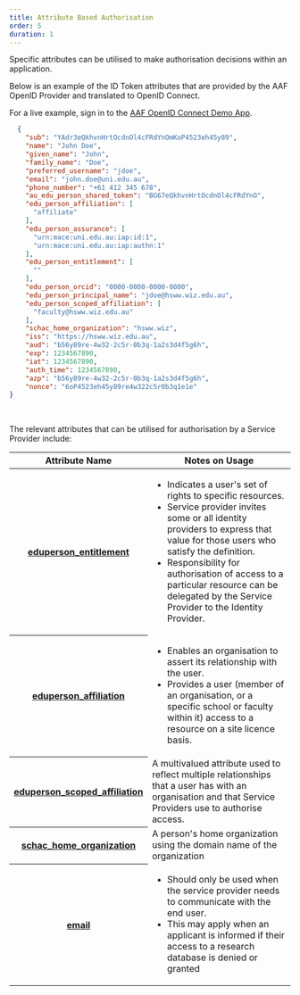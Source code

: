 ```yaml
---
title: Attribute Based Authorisation
order: 5
duration: 1
---
```


Specific attributes can be utilised to make authorisation decisions within an application.

Below is an example of the ID Token attributes that are provided by the AAF OpenID Provider and translated to OpenID Connect. 

For a live example, sign in to the [AAF OpenID Connect Demo App](https://oidc-demo.aaf.edu.au/).
  
```json
  {
    "sub": "YAdr3eQkhvnHrtOcdnOl4cFRdYnOmKoP4523eh45y89",
    "name": "John Doe",
    "given_name": "John",
    "family_name": "Doe",
    "preferred_username": "jdoe",
    "email": "john.doe@uni.edu.au",
    "phone_number": "+61 412 345 678",
    "au_edu_person_shared_token": "BG67eQkhvnHrtOcdnOl4cFRdYnO",
    "edu_person_affiliation": [
      "affiliate"
    ],
    "edu_person_assurance": [
      "urn:mace:uni.edu.au:iap:id:1",
      "urn:mace:uni.edu.au:iap:authn:1"
    ],
    "edu_person_entitlement": [
      ""
    ],
    "edu_person_orcid": "0000-0000-0000-0000",
    "edu_person_principal_name": "jdoe@hsww.wiz.edu.au",
    "edu_person_scoped_affiliation": [
      "faculty@hsww.wiz.edu.au"
    ],
    "schac_home_organization": "hsww.wiz",
    "iss": "https://hsww.wiz.edu.au",
    "aud": "b56y89re-4w32-2c5r-0b3q-1a2s3d4f5g6h",
    "exp": 1234567890,
    "iat": 1234567890,
    "auth_time": 1234567890,
    "azp": "b56y89re-4w32-2c5r-0b3q-1a2s3d4f5g6h",
    "nonce": "6oP4523eh45y89re4w322c5r0b3q1e1e"
}
```

<br>

The relevant attributes that can be utilised for authorisation by a Service Provider include:

<table class="table table-striped">
  <thead>
    <tr>
      <th scope="col">Attribute Name</th>
      <th scope="col">Notes on Usage</th>
    </tr>
  </thead>
  <tbody>
    <tr>
      <th scope="row"><a href="https://validator.aaf.edu.au/documentation/attributes/oid:1.3.6.1.4.1.5923.1.1.1.7">eduperson_entitlement</a></th>
      <td><ul><li>Indicates a user's set of rights to specific resources.</li><li>Service provider 
invites 
some or all identity providers to express that value for those users who satisfy the 
definition.</li><li>Responsibility for authorisation of access to a particular resource can be delegated by the Service Provider to the Identity Provider.</li></ul></td>
    </tr>
    <tr>
      <th scope="row"><a href="https://validator.aaf.edu.au/documentation/attributes/oid:1.3.6.1.4.1.5923.1.1.1.1">eduperson_affiliation</a></th>
      <td><ul><li>Enables an organisation to assert its relationship with the user.</li><li>Provides a user (member of an organisation, or a specific school or faculty within it) access to a resource on a site licence basis.</li></ul></td>
    </tr>
    <tr>
      <th scope="row"><a href="https://validator.aaf.edu.au/documentation/attributes/oid:1.3.6.1.4.1.5923.1.1.1.9">eduperson_scoped_affiliation</a></th>
      <td>A multivalued attribute used to reflect multiple relationships that a user has with an organisation and that Service Providers use to authorise access.</td>
    </tr>
    <tr>
      <th scope="row"><a href="https://validator.aaf.edu.au/documentation/attributes/oid:1.3.6.1.4.1.25178.1.2.9">schac_home_organization</a></th>
      <td>A person's home organization using the domain name of the organization</td>
    </tr>
    <tr>
    <th scope="row"><a href="https://validator.aaf.edu.au/documentation/attributes/oid:0.9.2342.19200300.100.1.3">email</a></th>
      <td><ul><li>Should only be used when the service provider needs to communicate with the end user.</li>
<li>This may apply when an applicant is informed if their access to a research database is denied or 
granted</li></ul></td>
    </tr>
  </tbody>
</table>